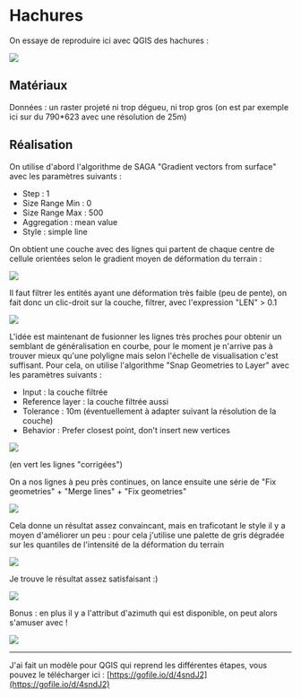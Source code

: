 # Hachures

On essaye de reproduire ici avec QGIS des hachures  : 

![](https://image.prntscr.com/image/p-W3wpaWQX_AZC8Qjyzzjw.png)


## Matériaux

Données : un raster projeté ni trop dégueu, ni trop gros (on est par exemple ici sur du 790*623 avec une résolution de 25m)


## Réalisation

On utilise d'abord l'algorithme de SAGA "Gradient vectors from surface" avec les paramètres suivants :
  - Step : 1
  - Size Range Min : 0
  - Size Range Max : 500
  - Aggregation : mean value
  - Style : simple line
  
On obtient une couche avec des lignes qui partent de chaque centre de cellule orientées selon le gradient moyen de déformation du terrain :

![](https://image.prntscr.com/image/zQT_c7hnTSykRT8yb4hcXw.png)

Il faut filtrer les entités ayant une déformation très faible (peu de pente), on fait donc un clic-droit sur la couche, filtrer, avec l'expression "LEN" > 0.1

![](https://image.prntscr.com/image/LS-YHEQMQda1kowAcGAnzQ.png)

L'idée est maintenant de fusionner les lignes très proches pour obtenir un semblant de généralisation en courbe, pour le moment je n'arrive pas à trouver mieux qu'une polyligne mais selon l'échelle de visualisation c'est suffisant. Pour cela, on utilise l'algorithme "Snap Geometries to Layer" avec les paramètres suivants :
  - Input : la couche filtrée
  - Reference layer : la couche filtrée aussi
  - Tolerance : 10m (éventuellement à adapter suivant la résolution de la couche)
  - Behavior : Prefer closest point, don't insert new vertices
  
![](https://image.prntscr.com/image/16Eot-T2RcyL484Yb1EKWw.png)

(en vert les lignes "corrigées")

On a nos lignes à peu près continues, on lance ensuite une série de "Fix geometries" + "Merge lines" + "Fix geometries"

![](https://image.prntscr.com/image/jaCpauIKTJ2_x98OGwRyCQ.png)

Cela donne un résultat assez convaincant, mais en traficotant le style il y a moyen d'améliorer un peu : pour cela j'utilise une palette de gris dégradée sur les quantiles de l'intensité de la déformation du terrain 

![](https://image.prntscr.com/image/MeGqEGY5TSGGplMl5fiKRw.png)

Je trouve le résultat assez satisfaisant :)

![](https://image.prntscr.com/image/LK_CxvaSS2OZdVX9yhpFbQ.png)

Bonus : en plus il y a l'attribut d'azimuth qui est disponible, on peut alors s'amuser avec !

![](https://image.prntscr.com/image/N0oMKBpFTAWVqzQuXybMnw.png)


-----------

J'ai fait un modèle pour QGIS qui reprend les différentes étapes, vous pouvez le télécharger ici : [https://gofile.io/d/4sndJ2](https://gofile.io/d/4sndJ2)
